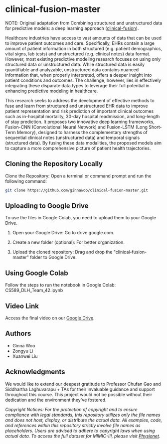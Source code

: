 # clinical-fusion-master

NOTE: Original adaptation from Combining structured and unstructured data for predictive models: a deep learning approach ([clinical-fusion](https://github.com/onlyzdd/clinical-fusion)).

Healthcare industries have access to vast amounts of data that can be used to improve patient outcomes and care. Specifically, EHRs contain a large amount of patient information in both structured (e.g. patient demographics, vital signs, lab tests) and unstructured (e.g. clinical notes) data format. However, most existing predictive modeling research focuses on using only structured data or unstructured data. While structured data is easily quantifiable and analyzable, unstructured data contains nuanced information that, when properly interpreted, offers a deeper insight into patient conditions and outcomes. The challenge, however, lies in effectively integrating these disparate data types to leverage their full potential in enhancing predictive modeling in healthcare.

This research seeks to address the development of effective methods to fuse and learn from structured and unstructured EHR data to improve patient representation and risk prediction of important clinical outcomes such as in-hospital mortality, 30-day hospital readmission, and long-length of stay prediction. It proposes two innovative deep learning frameworks, Fusion-CNN (Convolutional Neural Network) and Fusion-LSTM (Long Short-Term Memory), designed to harness the complementary strengths of sequential clinical notes (unstructured data) and temporal signals (structured data). By fusing these data modalities, the proposed models aim to capture a more comprehensive picture of patient health trajectories.

## Cloning the Repository Locally

Clone the Repository:
Open a terminal or command prompt and run the following command:

```bash
git clone https://github.com/ginnawoo/clinical-fusion-master.git
```
## Uploading to Google Drive
To use the files in Google Colab, you need to upload them to your Google Drive.

1. Open your Google Drive: Go to drive.google.com.

2. Create a new folder (optional): For better organization.

3. Upload the cloned repository: Drag and drop the "clinical-fusion-master" folder to Google Drive.

## Using Google Colab
Follow the steps to run the notebook in Google Colab: CS589_DLH_Team_42.ipynb

## Video Link
Access the final video on our [Google Drive](https://drive.google.com/file/d/1BVIy6CsBgDwwZGVncorLIWvREpODn_1L/view?usp=sharing).

## Authors
- Ginna Woo
- Zongyu Li
- Xuanwei Liu

## Acknowledgments
We would like to extend our deepest gratitude to Professor Chufan Gao and Siddhartha Laghuvarapu + TAs for their invaluable guidance and support throughout this course. This project would not be possible without their dedication and the environment they've fostered.

*Copyright Notices: For the protection of copyright and to ensure compliance with legal standards, this repository utilizes only the file names and does not host, display, or distribute the actual data. All examples, code, and references within this repository strictly involve file names as placeholders. Users are advised to adhere to copyright laws when using actual data. To access the full dataset for MIMIC-III, please visit [Physionet](https://physionet.org/).*
